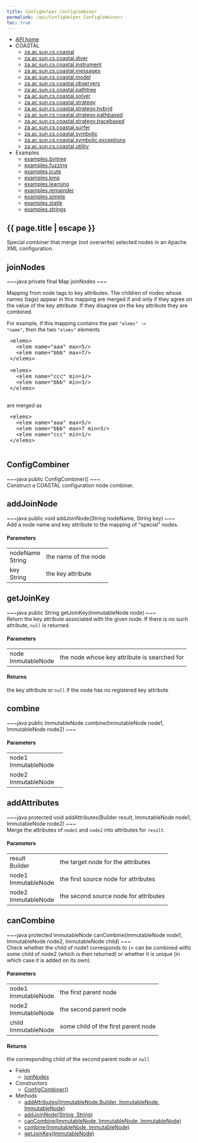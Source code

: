 ```yaml
---
title: ConfigHelper.ConfigCombiner
permalink: /api/ConfigHelper.ConfigCombiner/
toc: true
---
```


<section class="sidetoc">
<ul class="section-nav">
<li class="toc-entry toc-h2">
<a class="top" href="{{ '/api/' | relative_url }}">API home</a>
</li>
<li class="toc-entry toc-h2">
COASTAL<ul>
<li class="toc-entry toc-h3">
<a href="{{ '/api/za.ac.sun.cs.coastal/' | relative_url }}">za.ac.sun.cs.coastal</a></li>
<li class="toc-entry toc-h3">
<a href="{{ '/api/za.ac.sun.cs.coastal.diver/' | relative_url }}">za.ac.sun.cs.coastal.diver</a></li>
<li class="toc-entry toc-h3">
<a href="{{ '/api/za.ac.sun.cs.coastal.instrument/' | relative_url }}">za.ac.sun.cs.coastal.instrument</a></li>
<li class="toc-entry toc-h3">
<a href="{{ '/api/za.ac.sun.cs.coastal.messages/' | relative_url }}">za.ac.sun.cs.coastal.messages</a></li>
<li class="toc-entry toc-h3">
<a href="{{ '/api/za.ac.sun.cs.coastal.model/' | relative_url }}">za.ac.sun.cs.coastal.model</a></li>
<li class="toc-entry toc-h3">
<a href="{{ '/api/za.ac.sun.cs.coastal.observers/' | relative_url }}">za.ac.sun.cs.coastal.observers</a></li>
<li class="toc-entry toc-h3">
<a href="{{ '/api/za.ac.sun.cs.coastal.pathtree/' | relative_url }}">za.ac.sun.cs.coastal.pathtree</a></li>
<li class="toc-entry toc-h3">
<a href="{{ '/api/za.ac.sun.cs.coastal.solver/' | relative_url }}">za.ac.sun.cs.coastal.solver</a></li>
<li class="toc-entry toc-h3">
<a href="{{ '/api/za.ac.sun.cs.coastal.strategy/' | relative_url }}">za.ac.sun.cs.coastal.strategy</a></li>
<li class="toc-entry toc-h3">
<a href="{{ '/api/za.ac.sun.cs.coastal.strategy.hybrid/' | relative_url }}">za.ac.sun.cs.coastal.strategy.hybrid</a></li>
<li class="toc-entry toc-h3">
<a href="{{ '/api/za.ac.sun.cs.coastal.strategy.pathbased/' | relative_url }}">za.ac.sun.cs.coastal.strategy.pathbased</a></li>
<li class="toc-entry toc-h3">
<a href="{{ '/api/za.ac.sun.cs.coastal.strategy.tracebased/' | relative_url }}">za.ac.sun.cs.coastal.strategy.tracebased</a></li>
<li class="toc-entry toc-h3">
<a href="{{ '/api/za.ac.sun.cs.coastal.surfer/' | relative_url }}">za.ac.sun.cs.coastal.surfer</a></li>
<li class="toc-entry toc-h3">
<a href="{{ '/api/za.ac.sun.cs.coastal.symbolic/' | relative_url }}">za.ac.sun.cs.coastal.symbolic</a></li>
<li class="toc-entry toc-h3">
<a href="{{ '/api/za.ac.sun.cs.coastal.symbolic.exceptions/' | relative_url }}">za.ac.sun.cs.coastal.symbolic.exceptions</a></li>
<li class="toc-entry toc-h3">
<a href="{{ '/api/za.ac.sun.cs.coastal.utility/' | relative_url }}">za.ac.sun.cs.coastal.utility</a></li>
</ul>
</li>
<li class="toc-entry toc-h2">
Examples<ul>
<li class="toc-entry toc-h3">
<a href="{{ '/api/examples.bintree/' | relative_url }}">examples.bintree</a></li>
<li class="toc-entry toc-h3">
<a href="{{ '/api/examples.fuzzing/' | relative_url }}">examples.fuzzing</a></li>
<li class="toc-entry toc-h3">
<a href="{{ '/api/examples.jcute/' | relative_url }}">examples.jcute</a></li>
<li class="toc-entry toc-h3">
<a href="{{ '/api/examples.kmp/' | relative_url }}">examples.kmp</a></li>
<li class="toc-entry toc-h3">
<a href="{{ '/api/examples.learning/' | relative_url }}">examples.learning</a></li>
<li class="toc-entry toc-h3">
<a href="{{ '/api/examples.remainder/' | relative_url }}">examples.remainder</a></li>
<li class="toc-entry toc-h3">
<a href="{{ '/api/examples.simple/' | relative_url }}">examples.simple</a></li>
<li class="toc-entry toc-h3">
<a href="{{ '/api/examples.statik/' | relative_url }}">examples.statik</a></li>
<li class="toc-entry toc-h3">
<a href="{{ '/api/examples.strings/' | relative_url }}">examples.strings</a></li>
</ul>
</li>
</ul>
</section>
<section class="main class">
<h1>{{ page.title | escape }}</h1>
Special combiner that merge (not overwrite) selected nodes in an Apache
 XML configuration.<h2><a class="anchor" name="joinNodes"></a>joinNodes</h2>
<div markdown="1">
~~~java
private final Map joinNodes
~~~
</div>
<p>
Mapping from node tags to key attributes. The children of nodes whose
 names (tags) appear in this mapping are merged if and only if they
 agree on the value of the key attribute. If they disagree on the key
 attribute they are combined.
 
 For example, if this mapping contains the pair
 <code>"elems" -> "name"</code>, then the two <code>"elems"</code> elements
 
 <pre>
 &lt;elems&gt;
   &lt;elem name="aaa" max=5/&gt;
   &lt;elem name="bbb" max=7/&gt;
 &lt;/elems&gt;
 
 &lt;elems&gt;
   &lt;elem name="ccc" min=1/&gt;
   &lt;elem name="bbb" min=3/&gt;
 &lt;/elems&gt;
 </pre>
 
 are merged as
 
 <pre>
 &lt;elems&gt;
   &lt;elem name="aaa" max=5/&gt;
   &lt;elem name="bbb" max=7 min=3/&gt;
   &lt;elem name="ccc" min=1/&gt;
 &lt;/elems&gt;
 </pre></p>
<h2><a class="anchor" name="ConfigCombiner()"></a>ConfigCombiner</h2>
<div markdown="1">
~~~java
public ConfigCombiner()
~~~
</div>
Construct a COASTAL configuration node combiner.<h2><a class="anchor" name="addJoinNode(String, String)"></a>addJoinNode</h2>
<div markdown="1">
~~~java
public void addJoinNode(String nodeName, String key)
~~~
</div>
Add a node name and key attribute to the mapping of "special" nodes.<h4>Parameters</h4>
<table class="parameters">
<tbody>
<tr>
<td>
nodeName<br/><span class="paramtype">String</span></td>
<td>
the name of the node</td>
</tr>
<tr>
<td>
key<br/><span class="paramtype">String</span></td>
<td>
the key attribute</td>
</tr>
</tbody>
</table>
<h2><a class="anchor" name="getJoinKey(ImmutableNode)"></a>getJoinKey</h2>
<div markdown="1">
~~~java
public String getJoinKey(ImmutableNode node)
~~~
</div>
Return the key attribute associated with the given node. If there is
 no such attribute, <code>null</code> is returned.<h4>Parameters</h4>
<table class="parameters">
<tbody>
<tr>
<td>
node<br/><span class="paramtype">ImmutableNode</span></td>
<td>
the node whose key attribute is searched for</td>
</tr>
</tbody>
</table>
<h4>Returns</h4>
<p>
the key attribute or <code>null</code> if the node has no
         registered key attribute</p>
<h2><a class="anchor" name="combine(ImmutableNode, ImmutableNode)"></a>combine</h2>
<div markdown="1">
~~~java
public ImmutableNode combine(ImmutableNode node1, ImmutableNode node2)
~~~
</div>
<h4>Parameters</h4>
<table class="parameters">
<tbody>
<tr>
<td>
node1<br/><span class="paramtype">ImmutableNode</span></td>
<td>
</td>
</tr>
<tr>
<td>
node2<br/><span class="paramtype">ImmutableNode</span></td>
<td>
</td>
</tr>
</tbody>
</table>
<h2><a class="anchor" name="addAttributes(ImmutableNode.Builder, ImmutableNode, ImmutableNode)"></a>addAttributes</h2>
<div markdown="1">
~~~java
protected void addAttributes(Builder result, ImmutableNode node1, ImmutableNode node2)
~~~
</div>
Merge the attributes of <code>node1</code> and <code>node2</code> into
 attributes for <code>result</code>.<h4>Parameters</h4>
<table class="parameters">
<tbody>
<tr>
<td>
result<br/><span class="paramtype">Builder</span></td>
<td>
the target node for the attributes</td>
</tr>
<tr>
<td>
node1<br/><span class="paramtype">ImmutableNode</span></td>
<td>
the first source node for attributes</td>
</tr>
<tr>
<td>
node2<br/><span class="paramtype">ImmutableNode</span></td>
<td>
the second source node for attributes</td>
</tr>
</tbody>
</table>
<h2><a class="anchor" name="canCombine(ImmutableNode, ImmutableNode, ImmutableNode)"></a>canCombine</h2>
<div markdown="1">
~~~java
protected ImmutableNode canCombine(ImmutableNode node1, ImmutableNode node2, ImmutableNode child)
~~~
</div>
Check whether the child of node1 corresponds to (= can be combined
 with) some child of node2 (which is then returned) or whether it is
 unique (in which case it is added on its own).<h4>Parameters</h4>
<table class="parameters">
<tbody>
<tr>
<td>
node1<br/><span class="paramtype">ImmutableNode</span></td>
<td>
the first parent node</td>
</tr>
<tr>
<td>
node2<br/><span class="paramtype">ImmutableNode</span></td>
<td>
the second parent node</td>
</tr>
<tr>
<td>
child<br/><span class="paramtype">ImmutableNode</span></td>
<td>
some child of the first parent node</td>
</tr>
</tbody>
</table>
<h4>Returns</h4>
<p>
the corresponding child of the second parent node or
         <code>null</code></p>
</section>
<section class="apitoc">
<ul class="section-nav">
<li class="toc-entry toc-h2">
Fields<ul>
<li class="toc-entry toc-h3">
<a href="{{ '/api/ConfigHelper.ConfigCombiner/' | relative_url }}#joinNodes">joinNodes</a></li>
</ul>
</li>
<li class="toc-entry toc-h2">
Constructors<ul>
<li class="toc-entry toc-h3">
<a href="{{ '/api/ConfigHelper.ConfigCombiner/' | relative_url }}#ConfigCombiner()">ConfigCombiner()</a></li>
</ul>
</li>
<li class="toc-entry toc-h2">
Methods<ul>
<li class="toc-entry toc-h3">
<a href="{{ '/api/ConfigHelper.ConfigCombiner/' | relative_url }}#addAttributes(ImmutableNode.Builder, ImmutableNode, ImmutableNode)">addAttributes(ImmutableNode.Builder, ImmutableNode, ImmutableNode)</a></li>
<li class="toc-entry toc-h3">
<a href="{{ '/api/ConfigHelper.ConfigCombiner/' | relative_url }}#addJoinNode(String, String)">addJoinNode(String, String)</a></li>
<li class="toc-entry toc-h3">
<a href="{{ '/api/ConfigHelper.ConfigCombiner/' | relative_url }}#canCombine(ImmutableNode, ImmutableNode, ImmutableNode)">canCombine(ImmutableNode, ImmutableNode, ImmutableNode)</a></li>
<li class="toc-entry toc-h3">
<a href="{{ '/api/ConfigHelper.ConfigCombiner/' | relative_url }}#combine(ImmutableNode, ImmutableNode)">combine(ImmutableNode, ImmutableNode)</a></li>
<li class="toc-entry toc-h3">
<a href="{{ '/api/ConfigHelper.ConfigCombiner/' | relative_url }}#getJoinKey(ImmutableNode)">getJoinKey(ImmutableNode)</a></li>
</ul>
</li>

</ul>
</section>
